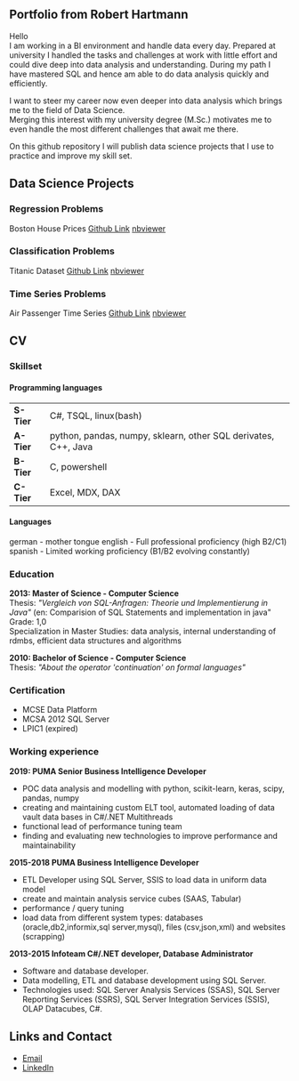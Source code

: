 ## Portfolio from Robert Hartmann

Hello  
I am working in a BI environment and handle data every day. Prepared at university I handled the tasks and challenges at work with little effort and could dive deep into data analysis and understanding. During my path I have mastered SQL and hence am able to do data analysis quickly and efficiently.  

I want to steer my career now even deeper into data analysis which brings me to the field of Data Science.  
Merging this interest with my university degree (M.Sc.) motivates me to even handle the most different challenges that await me there.

On this github repository I will publish data science projects that I use to practice and improve my skill set.

## Data Science Projects
### Regression Problems

Boston House Prices [Github Link](https://github.com/tuxmania87/AIRepo/blob/master/regression-notebooks/Boston%20House%20Prices.ipynb) [nbviewer](https://nbviewer.jupyter.org/github/tuxmania87/AIRepo/blob/master/regression-notebooks/Boston%20House%20Prices.ipynb)

### Classification Problems
Titanic Dataset [Github Link](https://github.com/tuxmania87/AIRepo/blob/master/classification-notebooks/Titanic%20data.ipynb) [nbviewer](https://nbviewer.jupyter.org/github/tuxmania87/AIRepo/blob/master/classification-notebooks/Titanic%20data.ipynb)

### Time Series Problems
Air Passenger Time Series [Github Link](https://github.com/tuxmania87/AIRepo/blob/master/time-series-notebooks/Air%20Passanger%20data%20Sheet.ipynb) [nbviewer](https://nbviewer.jupyter.org/github/tuxmania87/AIRepo/blob/master/time-series-notebooks/Air%20Passanger%20data%20Sheet.ipynb)


## CV 

### Skillset

#### Programming languages


|   |  |
|--|--|
|**S-Tier**| C#, TSQL, linux(bash) |
|**A-Tier**| python, pandas, numpy, sklearn, other SQL derivates, C++, Java |
|**B-Tier**| C, powershell |
|**C-Tier**| Excel, MDX, DAX |


#### Languages
german - mother tongue 
english - Full professional proficiency (high B2/C1)
spanish - Limited working proficiency (B1/B2 evolving constantly)

### Education

 **2013: Master of Science - Computer Science**  
 Thesis: *"Vergleich von SQL-Anfragen: Theorie und Implementierung in Java"* (en: Comparision of SQL Statements and implementation in java"  
 Grade: 1,0  
 Specialization in Master Studies: data analysis, internal understanding of rdmbs, efficient data structures and algorithms

 **2010: Bachelor of Science - Computer Science**  
 Thesis: *"About the operator 'continuation' on formal languages"*  

### Certification
* MCSE Data Platform
* MCSA 2012 SQL Server
* LPIC1 (expired)

### Working experience 

 **2019: PUMA Senior Business Intelligence Developer**
 * POC data analysis and modelling with python, scikit-learn, keras, scipy, pandas, numpy
 * creating and maintaining custom ELT tool, automated loading of data vault data bases in C#/.NET Multithreads
 * functional lead of performance tuning team
 * finding and evaluating new technologies to improve performance and maintainability
 
 **2015-2018 PUMA Business Intelligence Developer**
 * ETL Developer using SQL Server, SSIS to load data in uniform data model
 * create and maintain analysis service cubes (SAAS, Tabular)
 * performance / query tuning
 * load data from different system types: databases (oracle,db2,informix,sql server,mysql), files (csv,json,xml) and websites (scrapping)
 
 **2013-2015 Infoteam C#/.NET developer, Database Administrator**
 * Software and database developer. 
 * Data modelling, ETL and database development using SQL Server. 
 * Technologies used: SQL Server Analysis Services (SSAS), SQL Server Reporting Services (SSRS), SQL Server Integration Services (SSIS), OLAP Datacubes, C#.

## Links and Contact

* [Email](mailto:robert@keinerspieltmitmir.de)
* [LinkedIn](https://www.linkedin.com/in/robert-hartmann-53b4699a/)

